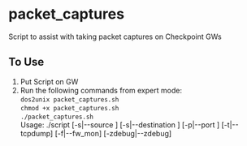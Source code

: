 # packet_captures
Script to assist with taking packet captures on Checkpoint GWs
## To Use
1. Put Script on GW  
2. Run the following commands from expert mode:  
  `dos2unix packet_captures.sh`  
  `chmod +x packet_captures.sh`  
  `./packet_captures.sh`  
Usage: ./script [-s|--source <source IP>] [-s|--destination <destination IP>] [-p|--port <port>] [-t|--tcpdump] [-f|--fw_mon] [-zdebug|--zdebug]  
